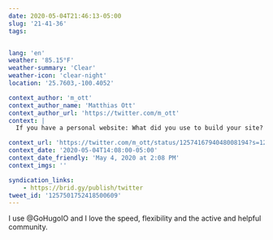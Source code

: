 ```yaml
---
date: 2020-05-04T21:46:13-05:00
slug: '21-41-36'
tags:


lang: 'en'
weather: '85.15°F'
weather-summary: 'Clear'
weather-icon: 'clear-night'
location: '25.7603,-100.4052'

context_author: 'm_ott'
context_author_name: 'Matthias Ott'
context_author_url: 'https://twitter.com/m_ott'
context: |
  If you have a personal website: What did you use to build your site? And what do you like most about it? 🤗

context_url: 'https://twitter.com/m_ott/status/1257416794048008194?s=12'
context_date: '2020-05-04T14:08:00-05:00'
context_date_friendly: 'May 4, 2020 at 2:08 PM'
context_imgs: ''

syndication_links:
    - https://brid.gy/publish/twitter
tweet_id: '1257501752418500609'
---
```

I use @GoHugoIO and I love the speed, flexibility and the active and helpful community. 